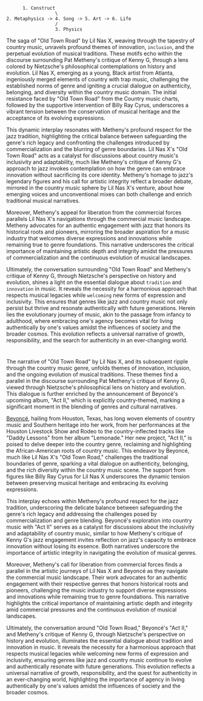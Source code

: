           1. Construct
                      \
    2. Metaphysics -> 4. Song -> 5. Art -> 6. Life
                      /
                      3. Physics


The saga of "Old Town Road" by Lil Nas X, weaving through the tapestry of country music, unravels profound themes of innovation, `inclusion`, and the perpetual evolution of musical traditions. These motifs echo within the discourse surrounding Pat Metheny's critique of Kenny G, through a lens colored by Nietzsche's philosophical contemplations on history and evolution. Lil Nas X, emerging as a young, Black artist from Atlanta, ingeniously merged elements of country with trap music, challenging the established norms of genre and igniting a crucial dialogue on authenticity, belonging, and diversity within the country music domain. The initial resistance faced by "Old Town Road" from the Country music charts, followed by the supportive intervention of Billy Ray Cyrus, underscores a vibrant tension between the conservation of musical heritage and the acceptance of its evolving expressions.

This dynamic interplay resonates with Metheny's profound respect for the jazz tradition, highlighting the critical balance between safeguarding the genre's rich legacy and confronting the challenges introduced by commercialization and the blurring of genre boundaries. Lil Nas X's "Old Town Road" acts as a catalyst for discussions about country music's inclusivity and adaptability, much like Metheny's critique of Kenny G's approach to jazz invokes contemplation on how the genre can embrace innovation without sacrificing its core identity. Metheny's homage to jazz's legendary figures and his call for artistic integrity reflect a broader debate, mirrored in the country music sphere by Lil Nas X's venture, about how emerging voices and unconventional mixes can both challenge and enrich traditional musical narratives.

Moreover, Metheny's appeal for liberation from the commercial forces parallels Lil Nas X's navigations through the commercial music landscape. Metheny advocates for an authentic engagement with jazz that honors its historical roots and pioneers, mirroring the broader aspiration for a music industry that welcomes diverse expressions and innovations while remaining true to genre foundations. This narrative underscores the critical importance of maintaining artistic depth and integrity amidst the pressures of commercialization and the continuous evolution of musical landscapes.

Ultimately, the conversation surrounding "Old Town Road" and Metheny's critique of Kenny G, through Nietzsche's perspective on history and evolution, shines a light on the essential dialogue about `tradition` and `innovation` in music. It reveals the necessity for a harmonious approach that respects musical legacies while `welcoming` new forms of expression and inclusivity. This ensures that genres like jazz and country music not only persist but thrive and resonate authentically with future generations. Herein lies the evolutionary journey of music, akin to the passage from infancy to adulthood, where embracing one's agency becomes vital for living authentically by one's values amidst the influences of society and the broader cosmos. This evolution reflects a universal narrative of growth, responsibility, and the search for authenticity in an ever-changing world.

#

The narrative of "Old Town Road" by Lil Nas X, and its subsequent ripple through the country music genre, unfolds themes of innovation, inclusion, and the ongoing evolution of musical traditions. These themes find a parallel in the discourse surrounding Pat Metheny's critique of Kenny G, viewed through Nietzsche's philosophical lens on history and evolution. This dialogue is further enriched by the announcement of Beyoncé's upcoming album, "Act II," which is explicitly country-themed, marking a significant moment in the blending of genres and cultural narratives.

[Beyoncé](https://en.wikipedia.org/wiki/Diana_Gordon_(singer)), hailing from Houston, Texas, has long woven elements of country music and Southern heritage into her work, from her performances at the Houston Livestock Show and Rodeo to the country-inflected tracks like "Daddy Lessons" from her album "Lemonade." Her new project, "Act II," is poised to delve deeper into the country genre, reclaiming and highlighting the African-American roots of country music. This endeavor by Beyoncé, much like Lil Nas X's "Old Town Road," challenges the traditional boundaries of genre, sparking a vital dialogue on authenticity, belonging, and the rich diversity within the country music scene. The support from figures like Billy Ray Cyrus for Lil Nas X underscores the dynamic tension between preserving musical heritage and embracing its evolving expressions.

This interplay echoes within Metheny's profound respect for the jazz tradition, underscoring the delicate balance between safeguarding the genre's rich legacy and addressing the challenges posed by commercialization and genre blending. Beyoncé's exploration into country music with "Act II" serves as a catalyst for discussions about the inclusivity and adaptability of country music, similar to how Metheny's critique of Kenny G's jazz engagement invites reflection on jazz's capacity to embrace innovation without losing its essence. Both narratives underscore the importance of artistic integrity in navigating the evolution of musical genres.

Moreover, Metheny's call for liberation from commercial forces finds a parallel in the artistic journeys of Lil Nas X and Beyoncé as they navigate the commercial music landscape. Their work advocates for an authentic engagement with their respective genres that honors historical roots and pioneers, challenging the music industry to support diverse expressions and innovations while remaining true to genre foundations. This narrative highlights the critical importance of maintaining artistic depth and integrity amid commercial pressures and the continuous evolution of musical landscapes.

Ultimately, the conversation around "Old Town Road," Beyoncé's "Act II," and Metheny's critique of Kenny G, through Nietzsche's perspective on history and evolution, illuminates the essential dialogue about tradition and innovation in music. It reveals the necessity for a harmonious approach that respects musical legacies while welcoming new forms of expression and inclusivity, ensuring genres like jazz and country music continue to evolve and authentically resonate with future generations. This evolution reflects a universal narrative of growth, responsibility, and the quest for authenticity in an ever-changing world, highlighting the importance of agency in living authentically by one's values amidst the influences of society and the broader cosmos.
